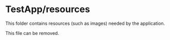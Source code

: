 # TestApp/resources

This folder contains resources (such as images) needed by the application. 

This file can be removed.
